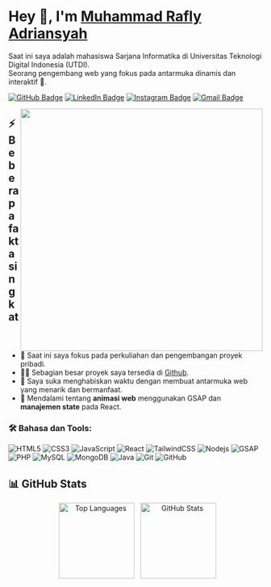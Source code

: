 # Hey 👋, I'm <a href="https://github.com/rafly-id">Muhammad Rafly Adriansyah</a>
<p>
Saat ini saya adalah mahasiswa Sarjana Informatika di Universitas Teknologi Digital Indonesia (UTDI).<br>
Seorang pengembang web yang fokus pada antarmuka dinamis dan interaktif 🎯.
</p>
<p>
    <a href="https://github.com/rafly-id" target="_blank" rel="noreferrer"><img src="https://img.shields.io/badge/-@rafly--id-181717?style=flat-square&logo=github&logoColor=white" alt="GitHub Badge"></a>
    <a href="https://www.linkedin.com/in/rafly-adriansyah-35587225b/" target="_blank" rel="noreferrer"><img src="https://img.shields.io/badge/-Rafly%20Adriansyah-0077B5?style=flat-square&logo=LinkedIn" alt="LinkedIn Badge"></a>
    <a href="https://www.instagram.com/__rafllyy/" target="_blank" rel="noreferrer"><img src="https://img.shields.io/badge/-@__rafllyy-purple?style=flat&logo=instagram&logoColor=white" alt="Instagram Badge"></a>
    <a href="mailto:muhr0417@gmail.com" target="_blank" rel="noreferrer"><img src="https://img.shields.io/badge/-muhr0417-c14438?style=flat-square&logo=Gmail&logoColor=white" alt="Gmail Badge"></a>
</p>

<img align="right" src="https://media.giphy.com/media/9gISqB3tncMmY/giphy.gif" width="480" />

## ⚡️ Beberapa fakta singkat
<ul>
    <li>🔭 Saat ini saya fokus pada perkuliahan dan pengembangan proyek pribadi.</li>
    <li>👨‍💻 Sebagian besar proyek saya tersedia di <a href="https://github.com/rafly-id">Github</a>.</li>
    <li>💬 Saya suka menghabiskan waktu dengan membuat antarmuka web yang menarik dan bermanfaat.</li>
    <li>🔎 Mendalami tentang <b>animasi web</b> menggunakan GSAP dan <b>manajemen state</b> pada React.</li>
</ul>

### 🛠️ Bahasa dan Tools:

![HTML5](https://img.shields.io/badge/-HTML5-black?style=flat-square&logo=html5&logoColor=white)
![CSS3](https://img.shields.io/badge/-CSS3-black?style=flat-square&logo=css3)
![JavaScript](https://img.shields.io/badge/-JavaScript-black?style=flat-square&logo=javascript)
![React](https://img.shields.io/badge/-React-black?style=flat-square&logo=react)
![TailwindCSS](https://img.shields.io/badge/-TailwindCSS-black?style=flat-square&logo=tailwind-css)
![Nodejs](https://img.shields.io/badge/-Nodejs-black?style=flat-square&logo=Node.js)
![GSAP](https://img.shields.io/badge/-GSAP-black?style=flat-square&logo=greensock)
![PHP](https://img.shields.io/badge/-PHP-black?style=flat-square&logo=php)
![MySQL](https://img.shields.io/badge/-MySQL-black?style=flat-square&logo=mysql)
![MongoDB](https://img.shields.io/badge/-MongoDB-black?style=flat-square&logo=mongodb)
![Java](https://img.shields.io/badge/-Java-black?style=flat-square&logo=openjdk)
![Git](https://img.shields.io/badge/-Git-black?style=flat-square&logo=git)
![GitHub](https://img.shields.io/badge/-GitHub-black?style=flat-square&logo=github)

## 📊 GitHub Stats
<p align="center">
  <img src="https://github-readme-stats.vercel.app/api/top-langs?username=rafly-id&layout=compact&langs_count=5&theme=dark&hide_border=true" height="150" alt="Top Languages" />
  <img src="https://github-readme-stats.vercel.app/api?username=rafly-id&show_icons=true&include_all_commits=true&count_private=true&theme=dark&hide_border=true" height="150" alt="GitHub Stats" />
</p>
